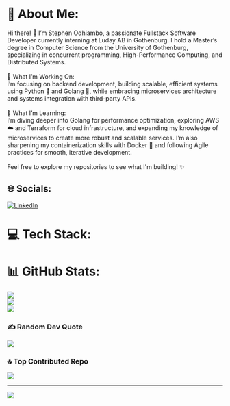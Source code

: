 # 💫 About Me:
Hi there! 👋 I’m Stephen Odhiambo, a passionate Fullstack Software Developer currently interning at Luday AB in Gothenburg. I hold a Master’s degree in Computer Science from the University of Gothenburg, specializing in concurrent programming, High-Performance Computing, and Distributed Systems.<br><br>🚀 What I’m Working On:<br>I’m focusing on backend development, building scalable, efficient systems using Python 🐍 and Golang 🦫, while embracing microservices architecture and systems integration with third-party APIs.<br><br>🎯 What I’m Learning:<br>I’m diving deeper into Golang for performance optimization, exploring AWS ☁️ and Terraform for cloud infrastructure, and expanding my knowledge of microservices to create more robust and scalable services. I’m also sharpening my containerization skills with Docker 🐳 and following Agile practices for smooth, iterative development.<br><br>Feel free to explore my repositories to see what I'm building! ✨


## 🌐 Socials:
[![LinkedIn](https://img.shields.io/badge/LinkedIn-%230077B5.svg?logo=linkedin&logoColor=white)](https://linkedin.com/in/https://www.linkedin.com/in/stephen-odhiambo/) 

# 💻 Tech Stack:

# 📊 GitHub Stats:
![](https://github-readme-stats.vercel.app/api?username=steveodhiambo&theme=dark&hide_border=false&include_all_commits=true&count_private=true)<br/>
![](https://github-readme-streak-stats.herokuapp.com/?user=steveodhiambo&theme=dark&hide_border=false)<br/>
![](https://github-readme-stats.vercel.app/api/top-langs/?username=steveodhiambo&theme=dark&hide_border=false&include_all_commits=true&count_private=true&layout=compact)

### ✍️ Random Dev Quote
![](https://quotes-github-readme.vercel.app/api?type=horizontal&theme=radical)

### 🔝 Top Contributed Repo
![](https://github-contributor-stats.vercel.app/api?username=steveodhiambo&limit=5&theme=dark&combine_all_yearly_contributions=true)

---
[![](https://visitcount.itsvg.in/api?id=steveodhiambo&icon=0&color=0)](https://visitcount.itsvg.in)

<!-- Proudly created with GPRM ( https://gprm.itsvg.in ) -->
